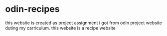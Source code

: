 # odin-recipes
this website is created as project assignment i got from odin project website duting my carriculum.
this website is a recipe website
